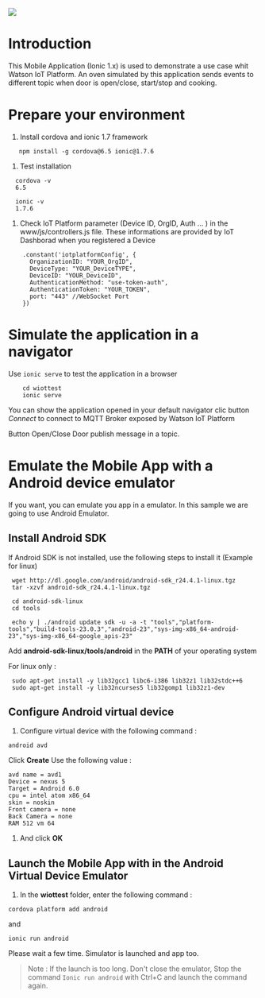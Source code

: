 ![](./images/apic_banner-mini.png)

# Introduction

This Mobile Application (Ionic 1.x) is used to demonstrate a use case whit Watson IoT Platform. An oven simulated by this application sends events to different topic when door is open/close, start/stop and cooking.

# Prepare your environment 

1. Install cordova and ionic 1.7 framework

``` 
   npm install -g cordova@6.5 ionic@1.7.6 
```

1. Test installation

```
  cordova -v
  6.5
 
  ionic -v
  1.7.6
```

1. Check IoT Platform parameter (Device ID, OrgID, Auth ... ) in the www/js/controllers.js file.
These informations are provided by IoT Dashborad when you registered a Device

```
    .constant('iotplatformConfig', {
      OrganizationID: "YOUR_OrgID",
      DeviceType: "YOUR_DeviceTYPE",
      DeviceID: "YOUR_DeviceID",
      AuthenticationMethod: "use-token-auth",
      AuthenticationToken: "YOUR_TOKEN",
      port: "443" //WebSocket Port
    })

```



# Simulate the application in a navigator

Use `ionic serve` to test the application in a browser

```
    cd wiottest
    ionic serve
```

You can show the application opened in your default navigator
clic button *Connect* to connect to MQTT Broker exposed by Watson IoT Platform

Button Open/Close Door publish message in a topic.

# Emulate the Mobile App with a Android device emulator
 
 If you want, you can emulate you app in a emulator. In this sample we are going to use Android Emulator.
 
## Install Android SDK
 
  If Android SDK is not installed, use the following steps to install it (Example for linux)
 
  ```
   wget http://dl.google.com/android/android-sdk_r24.4.1-linux.tgz
   tar -xzvf android-sdk_r24.4.1-linux.tgz

   cd android-sdk-linux
   cd tools

   echo y | ./android update sdk -u -a -t "tools","platform-tools","build-tools-23.0.3","android-23","sys-img-x86_64-android-23","sys-img-x86_64-google_apis-23"
  
  ```
  Add **android-sdk-linux/tools/android** in the **PATH** of your operating system
  
 For linux only :
 
  ```
   sudo apt-get install -y lib32gcc1 libc6-i386 lib32z1 lib32stdc++6
   sudo apt-get install -y lib32ncurses5 lib32gomp1 lib32z1-dev
  ```

## Configure Android virtual device
 
 
 1. Configure virtual device with the following command :
 
 ```
 android avd
 ```
 Click **Create** Use the following value :
 
 ```
 avd name = avd1
 Device = nexus 5
 Target = Android 6.0
 cpu = intel atom x86_64
 skin = noskin
 Front camera = none
 Back Camera = none 
 RAM 512 vm 64
 ```
 1. And click **OK**
 
## Launch the Mobile App with in the Android Virtual Device Emulator
 
 1. In the **wiottest** folder, enter the following command :
 
 ```
 cordova platform add android
 ``` 
 and
 
 ```
 ionic run android
 ```

Please wait a few time. Simulator is launched and app too.
 
 
>Note : If the launch is too long. Don't close the emulator, Stop the command `Ionic run android` with Ctrl+C and launch the command again.